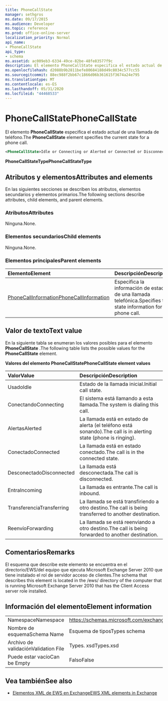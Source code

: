 ```yaml
---
title: PhoneCallState
manager: sethgros
ms.date: 09/17/2015
ms.audience: Developer
ms.topic: reference
ms.prod: office-online-server
localization_priority: Normal
api_name:
- PhoneCallState
api_type:
- schema
ms.assetid: ac009eb3-6334-49ce-82be-48fe83577f9c
description: El elemento PhoneCallState especifica el estado actual de una llamada de teléfono.
ms.openlocfilehash: d2088b9b2811befe80684188d49c8034c577cc55
ms.sourcegitcommit: 88ec988f2bb67c1866d06b361615f3674a24e795
ms.translationtype: MT
ms.contentlocale: es-ES
ms.lasthandoff: 05/31/2020
ms.locfileid: "44468533"
---
```

# <a name="phonecallstate"></a><span data-ttu-id="84cf6-103">PhoneCallState</span><span class="sxs-lookup"><span data-stu-id="84cf6-103">PhoneCallState</span></span>

<span data-ttu-id="84cf6-104">El elemento **PhoneCallState** especifica el estado actual de una llamada de teléfono.</span><span class="sxs-lookup"><span data-stu-id="84cf6-104">The **PhoneCallState** element specifies the current state for a phone call.</span></span> 
  
```xml
<PhoneCallState>Idle or Connecting or Alerted or Connected or Disconnected or Incoming or Transferring or Forwarding</PhoneCallState>
```

 <span data-ttu-id="84cf6-105">**PhoneCallStateType**</span><span class="sxs-lookup"><span data-stu-id="84cf6-105">**PhoneCallStateType**</span></span>
## <a name="attributes-and-elements"></a><span data-ttu-id="84cf6-106">Atributos y elementos</span><span class="sxs-lookup"><span data-stu-id="84cf6-106">Attributes and elements</span></span>

<span data-ttu-id="84cf6-107">En las siguientes secciones se describen los atributos, elementos secundarios y elementos primarios.</span><span class="sxs-lookup"><span data-stu-id="84cf6-107">The following sections describe attributes, child elements, and parent elements.</span></span>
  
### <a name="attributes"></a><span data-ttu-id="84cf6-108">Atributos</span><span class="sxs-lookup"><span data-stu-id="84cf6-108">Attributes</span></span>

<span data-ttu-id="84cf6-109">Ninguna.</span><span class="sxs-lookup"><span data-stu-id="84cf6-109">None.</span></span>
  
### <a name="child-elements"></a><span data-ttu-id="84cf6-110">Elementos secundarios</span><span class="sxs-lookup"><span data-stu-id="84cf6-110">Child elements</span></span>

<span data-ttu-id="84cf6-111">Ninguna.</span><span class="sxs-lookup"><span data-stu-id="84cf6-111">None.</span></span>
  
### <a name="parent-elements"></a><span data-ttu-id="84cf6-112">Elementos principales</span><span class="sxs-lookup"><span data-stu-id="84cf6-112">Parent elements</span></span>

|<span data-ttu-id="84cf6-113">**Elemento**</span><span class="sxs-lookup"><span data-stu-id="84cf6-113">**Element**</span></span>|<span data-ttu-id="84cf6-114">**Descripción**</span><span class="sxs-lookup"><span data-stu-id="84cf6-114">**Description**</span></span>|
|:-----|:-----|
|[<span data-ttu-id="84cf6-115">PhoneCallInformation</span><span class="sxs-lookup"><span data-stu-id="84cf6-115">PhoneCallInformation</span></span>](phonecallinformation.md) <br/> |<span data-ttu-id="84cf6-116">Especifica la información de estado de una llamada telefónica.</span><span class="sxs-lookup"><span data-stu-id="84cf6-116">Specifies the state information for a phone call.</span></span>  <br/> |
   
## <a name="text-value"></a><span data-ttu-id="84cf6-117">Valor de texto</span><span class="sxs-lookup"><span data-stu-id="84cf6-117">Text value</span></span>

<span data-ttu-id="84cf6-118">En la siguiente tabla se enumeran los valores posibles para el elemento **PhoneCallState** .</span><span class="sxs-lookup"><span data-stu-id="84cf6-118">The following table lists the possible values for the **PhoneCallState** element.</span></span> 
  
<span data-ttu-id="84cf6-119">**Valores del elemento PhoneCallState**</span><span class="sxs-lookup"><span data-stu-id="84cf6-119">**PhoneCallState element values**</span></span>

|<span data-ttu-id="84cf6-120">**Valor**</span><span class="sxs-lookup"><span data-stu-id="84cf6-120">**Value**</span></span>|<span data-ttu-id="84cf6-121">**Descripción**</span><span class="sxs-lookup"><span data-stu-id="84cf6-121">**Description**</span></span>|
|:-----|:-----|
|<span data-ttu-id="84cf6-122">Usado</span><span class="sxs-lookup"><span data-stu-id="84cf6-122">Idle</span></span>  <br/> |<span data-ttu-id="84cf6-123">Estado de la llamada inicial.</span><span class="sxs-lookup"><span data-stu-id="84cf6-123">Initial call state.</span></span>  <br/> |
|<span data-ttu-id="84cf6-124">Conectando</span><span class="sxs-lookup"><span data-stu-id="84cf6-124">Connecting</span></span>  <br/> |<span data-ttu-id="84cf6-125">El sistema está llamando a esta llamada.</span><span class="sxs-lookup"><span data-stu-id="84cf6-125">The system is dialing this call.</span></span>  <br/> |
|<span data-ttu-id="84cf6-126">Alertas</span><span class="sxs-lookup"><span data-stu-id="84cf6-126">Alerted</span></span>  <br/> |<span data-ttu-id="84cf6-127">La llamada está en estado de alerta (el teléfono está sonando).</span><span class="sxs-lookup"><span data-stu-id="84cf6-127">The call is in alerting state (phone is ringing).</span></span>  <br/> |
|<span data-ttu-id="84cf6-128">Conectado</span><span class="sxs-lookup"><span data-stu-id="84cf6-128">Connected</span></span>  <br/> |<span data-ttu-id="84cf6-129">La llamada está en estado conectado.</span><span class="sxs-lookup"><span data-stu-id="84cf6-129">The call is in the connected state.</span></span>  <br/> |
|<span data-ttu-id="84cf6-130">Desconectado</span><span class="sxs-lookup"><span data-stu-id="84cf6-130">Disconnected</span></span>  <br/> |<span data-ttu-id="84cf6-131">La llamada está desconectada.</span><span class="sxs-lookup"><span data-stu-id="84cf6-131">The call is disconnected.</span></span>  <br/> |
|<span data-ttu-id="84cf6-132">Entra</span><span class="sxs-lookup"><span data-stu-id="84cf6-132">Incoming</span></span>  <br/> |<span data-ttu-id="84cf6-133">La llamada es entrante.</span><span class="sxs-lookup"><span data-stu-id="84cf6-133">The call is inbound.</span></span>  <br/> |
|<span data-ttu-id="84cf6-134">Transferencia</span><span class="sxs-lookup"><span data-stu-id="84cf6-134">Transferring</span></span>  <br/> |<span data-ttu-id="84cf6-135">La llamada se está transfiriendo a otro destino.</span><span class="sxs-lookup"><span data-stu-id="84cf6-135">The call is being transferred to another destination.</span></span>  <br/> |
|<span data-ttu-id="84cf6-136">Reenvío</span><span class="sxs-lookup"><span data-stu-id="84cf6-136">Forwarding</span></span>  <br/> |<span data-ttu-id="84cf6-137">La llamada se está reenviando a otro destino.</span><span class="sxs-lookup"><span data-stu-id="84cf6-137">The call is being forwarded to another destination.</span></span>  <br/> |
   
## <a name="remarks"></a><span data-ttu-id="84cf6-138">Comentarios</span><span class="sxs-lookup"><span data-stu-id="84cf6-138">Remarks</span></span>

<span data-ttu-id="84cf6-139">El esquema que describe este elemento se encuentra en el directorio/EWS/del equipo que ejecuta Microsoft Exchange Server 2010 que tiene instalado el rol de servidor acceso de clientes.</span><span class="sxs-lookup"><span data-stu-id="84cf6-139">The schema that describes this element is located in the /ews/ directory of the computer that is running Microsoft Exchange Server 2010 that has the Client Access server role installed.</span></span>
  
## <a name="element-information"></a><span data-ttu-id="84cf6-140">Información del elemento</span><span class="sxs-lookup"><span data-stu-id="84cf6-140">Element information</span></span>

|||
|:-----|:-----|
|<span data-ttu-id="84cf6-141">Namespace</span><span class="sxs-lookup"><span data-stu-id="84cf6-141">Namespace</span></span>  <br/> |https://schemas.microsoft.com/exchange/services/2006/types  <br/> |
|<span data-ttu-id="84cf6-142">Nombre de esquema</span><span class="sxs-lookup"><span data-stu-id="84cf6-142">Schema Name</span></span>  <br/> |<span data-ttu-id="84cf6-143">Esquema de tipos</span><span class="sxs-lookup"><span data-stu-id="84cf6-143">Types schema</span></span>  <br/> |
|<span data-ttu-id="84cf6-144">Archivo de validación</span><span class="sxs-lookup"><span data-stu-id="84cf6-144">Validation File</span></span>  <br/> |<span data-ttu-id="84cf6-145">Types. xsd</span><span class="sxs-lookup"><span data-stu-id="84cf6-145">Types.xsd</span></span>  <br/> |
|<span data-ttu-id="84cf6-146">Puede estar vacío</span><span class="sxs-lookup"><span data-stu-id="84cf6-146">Can be Empty</span></span>  <br/> |<span data-ttu-id="84cf6-147">Falso</span><span class="sxs-lookup"><span data-stu-id="84cf6-147">False</span></span>  <br/> |
   
## <a name="see-also"></a><span data-ttu-id="84cf6-148">Vea también</span><span class="sxs-lookup"><span data-stu-id="84cf6-148">See also</span></span>



- [<span data-ttu-id="84cf6-149">Elementos XML de EWS en Exchange</span><span class="sxs-lookup"><span data-stu-id="84cf6-149">EWS XML elements in Exchange</span></span>](ews-xml-elements-in-exchange.md)

